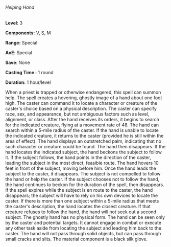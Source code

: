 ###### Helping Hand

**Level:** 3

**Components:** V, S, M

**Range:** Special

**AoE**: Special

**Save**: None

**Casting Time :** 1 round

**Duration:** 1 hour/level

When a priest is trapped or otherwise endangered, this spell can summon help. The spell creates a hovering, ghostly image of a hand about one foot high. The caster can command it to locate a character or creature of the caster's choice based on a physical description. The caster can specify race, sex, and appearance, but not ambiguous factors such as level, alignment, or class. After the hand receives its orders, it begins to search for the indicated creature, flying at a movement rate of 48. The hand can search within a 5-mile radius of the caster. If the hand is unable to locate the indicated creature, it returns to the caster (provided he is still within the area of effect). The hand displays an outstretched palm, indicating that no such character or creature could be found. The hand then disappears. If the hand locates the indicated subject, the hand beckons the subject to follow it. If the subject follows, the hand points in the direction of the caster, leading the subject in the most direct, feasible route. The hand hovers 10 feet in front of the subject, moving before him. Once the hand leads the subject to the caster, it disappears. The subject is not compelled to follow the hand or help the caster. If the subject chooses not to follow the hand, the hand continues to beckon for the duration of the spell, then disappears. If the spell expires while the subject is en route to the caster, the hand disappears; the subject will have to rely on his own devices to locate the caster. If there is more than one subject within a 5-mile radius that meets the caster's description, the hand locates the closest creature. If that creature refuses to follow the hand, the hand will not seek out a second subject. The ghostly hand has no physical form. The hand can be seen only by the caster and potential targets. It cannot engage in combat or execute any other task aside from locating the subject and leading him back to the caster. The hand will not pass through solid objects, but can pass through small cracks and slits. The material component is a black silk glove.